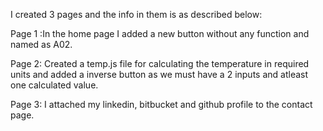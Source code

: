 I created 3 pages and the info in them is as described below:

Page 1 :In the home page I added a new button without any function and named as A02.
        
Page 2: Created a temp.js file for calculating the temperature in required units and added a inverse button as we must have a 2 inputs and atleast one calculated value.

Page 3: I attached my linkedin, bitbucket and github profile to the contact page.
